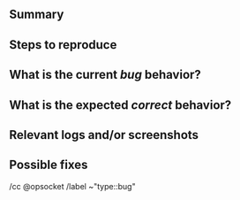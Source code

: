 <!---
Please read this!

Before opening a new issue, make sure to search for keywords in the issues
filtered by "type::bug" label:

- https://gitlab.com/opsocket/infra-gdr/issues?label_name%5B%5D=type::bug

and verify the issue you're about to submit isn't a duplicate.
--->

## Summary

<!-- Summarize the bug encountered concisely. -->

## Steps to reproduce

<!-- Describe how one can reproduce the issue - this is very important. Please use an ordered list. -->

## What is the current *bug* behavior?

<!-- Describe what actually happens. -->

## What is the expected *correct* behavior?

<!-- Describe what you should see instead. -->

## Relevant logs and/or screenshots

<!-- Paste any relevant logs - please use code blocks (```) to format console output, logs, and code
 as it's tough to read otherwise. -->

## Possible fixes

<!-- If you can, link to the line of code that might be responsible for the problem. -->

/cc @opsocket
/label ~"type::bug"

